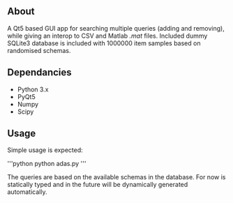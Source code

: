 ## About

A Qt5 based GUI app for searching multiple queries (adding and removing), while giving an interop to CSV and Matlab *.mat* files. Included dummy SQLite3 database is included with 1000000 item samples based on randomised schemas.

## Dependancies

* Python 3.x
* PyQt5
* Numpy
* Scipy

## Usage

Simple usage is expected:

'''python
python adas.py
'''

The queries are based on the available schemas in the database. For now is statically typed and in the future will be dynamically generated automatically.
